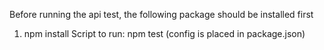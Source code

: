 
Before running the api test, the following package should be installed first
1. npm install
Script to run: npm test (config is placed in package.json)
